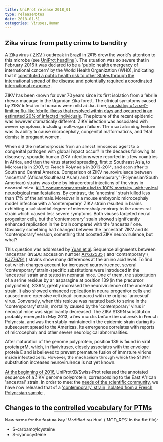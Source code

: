 ```yaml
---
title: UniProt release 2018_01
type: releaseNotes
date: 2018-01-31
categories: Viruses,Human
---
```


## Zika virus: from petty crime to banditry

A Zika virus ( [ZIKV](http://viralzone.expasy.org/6756?outline=all_by_species) ) outbreak in Brazil in 2015 drew the world's attention to this microbe (see [UniProt headline](http://www.uniprot.org/news/2016/03/16/release) ). The situation was so severe that in February 2016 it was declared to be a 'public health emergency of international concern' by the World Health Organization (WHO), indicating that it [constituted a public health risk to other States through the international spread of the disease and potentially required a coordinated international response](http://www.who.int/ihr/procedures/pheic/en/) .

ZIKV has been known for over 70 years since its first isolation from a febrile rhesus macaque in the Ugandan Zika forest. The clinical symptoms caused by ZIKV infection in humans were mild at that time, [consisting of a self-limiting flu-like febrile illness that resolved within days and occurred in an estimated 20% of infected individuals](https://www.ncbi.nlm.nih.gov/pubmed/14175744). The picture of the recent epidemic was however dramatically different. ZIKV infection was associated with severe symptoms, including multi-organ failure. The most alarming feature was its ability to cause microcephaly, congenital malformations, and fetal demise in pregnant women.

When did the metamorphosis from an almost innocuous agent to a congenital pathogen with global impact occur? In the decades following its discovery, sporadic human ZIKV infections were reported in a few countries in Africa, and then the virus started spreading, first to Southeast Asia, to Micronesia in 2007, to French Polynesia in 2013-2014, and soon after to South and Central America. Comparison of ZIKV neurovirulence between 'ancestral' (African/Southeast Asian) and 'contemporary' (Polynesian/South American) strains was done by intracerebral injections of the virus in neonatal mice. [All 3 contemporary strains led to 100% mortality, with typical neurological manifestations](https://www.ncbi.nlm.nih.gov/pubmed/28971967). By contrast, the 'ancestral' strain killed less than 17% of the animals. Moreover in a mouse embryonic microcephaly model, infection with a 'contemporary' ZIKV strain resulted in brains exhibiting a substantial degree of microcephaly contrary to the ancestral strain which caused less severe symptoms. Both viruses targeted neural progenitor cells, but the 'contemporary' strain showed significantly enhanced replication in the brain compared with the 'ancestral' one. Obviously something had changed between the 'ancestral' ZIKV and its 'contemporary' version, something that boosted ZIKV neurovirulence, but what?

This question was addressed by [Yuan et al](https://www.ncbi.nlm.nih.gov/pubmed/28971967). Sequence alignments between 'ancestral' (INSDC accession number [AY632535](https://www.ebi.ac.uk/ena/browser/view/AY632535) ) and 'contemporary' ( [KJ776791](https://www.ebi.ac.uk/ena/browser/view/KJ776791) ) strains show many differences at the amino acid level. To find out which changes account for increased neurovirulence, several 'contemporary' strain-specific substitutions were introduced in the 'ancestral' strain and tested in neonatal mice. One of them, the substitution of a serine residue by an asparagine at position 139 (in the precursor polyprotein), S139N, greatly increased the neurovirulence of the ancestral strain. It also showed enhanced replication in neural progenitor cells and caused more extensive cell death compared with the original 'ancestral' virus. Conversely, when this residue was mutated back to serine in the 'contemporary' strain, mortality caused by the 'contemporary' virus in neonatal mice was significantly decreased. The ZIKV S139N substitution probably emerged in May 2013, a few months before the outbreak in French Polynesia, and was then stably maintained in the epidemic strain during its subsequent spread to the Americas. Its emergence correlates with reports of microcephaly and other severe neurological abnormalities.

After maturation of the genome polyprotein, position 139 is found in viral protein prM, which, in flaviviruses, closely associates with the envelope protein E and is believed to prevent premature fusion of immature virions inside infected cells. However, the mechanism through which the S139N substitution increases neurovirulence is not yet known.

[At the beginning of 2016](http://www.uniprot.org/news/2016/03/16/release), UniProtKB/Swiss-Prot released the annotated sequence of a [ZIKV genome polyprotein](http://www.uniprot.org/uniprotkb/Q32ZE1), corresponding to the East African 'ancestral' strain. In order to meet the [needs of the scientific community](https://www.ncbi.nlm.nih.gov/pubmed/28880955), we have now released that of a ['contemporary' strain, isolated from a French Polynesian sample](http://www.uniprot.org/uniprotkb/A0A024B7W1) .

## Changes to the [controlled vocabulary for PTMs](https://ftp.uniprot.org/pub/databases/uniprot/current_release/knowledgebase/complete/docs/ptmlist)

New terms for the feature key 'Modified residue' ('MOD_RES' in the flat file):

- S-carbamoylcysteine
- S-cyanocysteine
